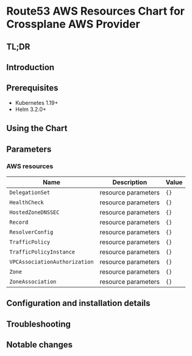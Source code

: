 # Route53 AWS Resources Chart for Crossplane AWS Provider

## TL;DR

## Introduction

## Prerequisites

- Kubernetes 1.19+
- Helm 3.2.0+

## Using the Chart

## Parameters

### AWS resources

| Name                          | Description         | Value |
| ----------------------------- | ------------------- | ----- |
| `DelegationSet`               | resource parameters | `{}`  |
| `HealthCheck`                 | resource parameters | `{}`  |
| `HostedZoneDNSSEC`            | resource parameters | `{}`  |
| `Record`                      | resource parameters | `{}`  |
| `ResolverConfig`              | resource parameters | `{}`  |
| `TrafficPolicy`               | resource parameters | `{}`  |
| `TrafficPolicyInstance`       | resource parameters | `{}`  |
| `VPCAssociationAuthorization` | resource parameters | `{}`  |
| `Zone`                        | resource parameters | `{}`  |
| `ZoneAssociation`             | resource parameters | `{}`  |


## Configuration and installation details


## Troubleshooting


## Notable changes

